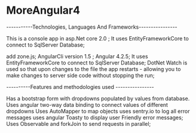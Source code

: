 # MoreAngular4

 -----------Technologies, Languages And Frameworks----------------

This is a console app in asp.Net core 2.0 ;
It uses EntityFrameworkCore to connect to SqlServer Database;

add zone.js;
AngularCli version 1.5 ;
Angular 4.2.5;
It uses EntityFrameworkCore to connect to SqlServer Database;
DotNet Watch is used so that upon changes to the file the app restarts - allowing you to make changes to server side code without 
stopping the run;





----------Features and methodologies used ----------------

Has a bootstrap form with dropdowns populated by values from database.
Uses angular two-way data binding to connect values of different dropdowns
Uses AutoMapper to map objects 
uses sentry.io to log all error messages
uses angular Toasty to display user Friendly error messages;
Uses Observable and forkJoin to send requests in parallel;




